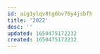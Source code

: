 ```yaml
---
id: aig1ylqv8tg6bv76y4jsbfh
title: '2022'
desc: ''
updated: 1650475172232
created: 1650475172232
---
```


